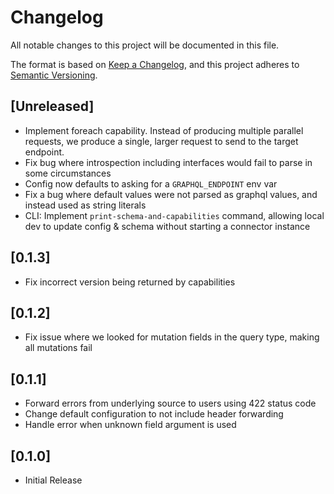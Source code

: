 # Changelog

All notable changes to this project will be documented in this file.

The format is based on [Keep a Changelog](https://keepachangelog.com/en/1.1.0/),
and this project adheres to [Semantic Versioning](https://semver.org/spec/v2.0.0.html).

## [Unreleased]

- Implement foreach capability. Instead of producing multiple parallel requests, we produce a single, larger request to send to the target endpoint.
- Fix bug where introspection including interfaces would fail to parse in some circumstances
- Config now defaults to asking for a `GRAPHQL_ENDPOINT` env var
- Fix a bug where default values were not parsed as graphql values, and instead used as string literals
- CLI: Implement `print-schema-and-capabilities` command, allowing local dev to update config & schema without starting a connector instance

## [0.1.3]

- Fix incorrect version being returned by capabilities

## [0.1.2]

- Fix issue where we looked for mutation fields in the query type, making all mutations fail

## [0.1.1]

- Forward errors from underlying source to users using 422 status code
- Change default configuration to not include header forwarding
- Handle error when unknown field argument is used

## [0.1.0]

- Initial Release
